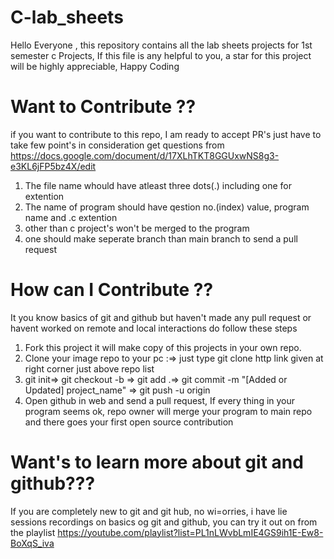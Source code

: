 # C-lab_sheets
Hello Everyone , this repository contains all the lab sheets projects for 1st semester c Projects,
If this file is any helpful to you, a star for this project will be highly appreciable, Happy Coding 


# Want to Contribute ??
if you want to contribute to this repo, I am ready to accept PR's just have to take few point's in consideration
get questions from https://docs.google.com/document/d/17XLhTKT8GGUxwNS8g3-e3KL6jFP5bz4X/edit
1. The file name whould have atleast three dots(.) including one for extention
2. The name of program should have qestion no.(index) value, program name and .c extention
3. other than c project's won't be merged to the program 
4. one should make seperate branch than main branch to send a pull request

# How can I Contribute ??
It you know basics of git and github but haven't made any pull request or havent worked on remote and local interactions do follow these steps

1. Fork this project it will make copy of this projects in your own repo.
2. Clone your image repo to your pc :=> just type git clone http link given at right corner just above repo list
3. git init=> git checkout -b <your branch name> => git add .=> git commit -m "[Added or Updated] project_name" => git push -u origin <your branch name>
4. Open github in web and send a pull request, If every thing in your program seems ok, repo owner will merge your program to main repo and there goes your first open source contribution 
  # Want's to learn more about git and github???
  If you are completely new to git and git hub, no wi=orries, i have lie sessions recordings on basics og git and github, you can try it out on from the playlist
  https://youtube.com/playlist?list=PL1nLWvbLmIE4GS9ih1E-Ew8-BoXqS_iva
